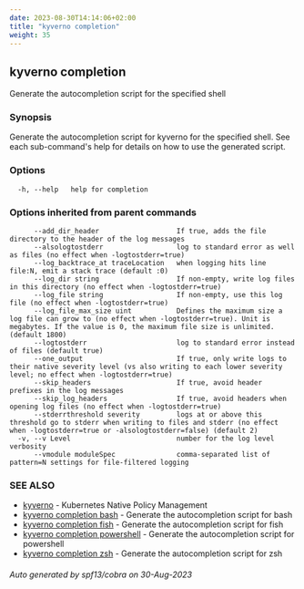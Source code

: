 ```yaml
---
date: 2023-08-30T14:14:06+02:00
title: "kyverno completion"
weight: 35
---
```

## kyverno completion

Generate the autocompletion script for the specified shell

### Synopsis

Generate the autocompletion script for kyverno for the specified shell.
See each sub-command's help for details on how to use the generated script.


### Options

```
  -h, --help   help for completion
```

### Options inherited from parent commands

```
      --add_dir_header                   If true, adds the file directory to the header of the log messages
      --alsologtostderr                  log to standard error as well as files (no effect when -logtostderr=true)
      --log_backtrace_at traceLocation   when logging hits line file:N, emit a stack trace (default :0)
      --log_dir string                   If non-empty, write log files in this directory (no effect when -logtostderr=true)
      --log_file string                  If non-empty, use this log file (no effect when -logtostderr=true)
      --log_file_max_size uint           Defines the maximum size a log file can grow to (no effect when -logtostderr=true). Unit is megabytes. If the value is 0, the maximum file size is unlimited. (default 1800)
      --logtostderr                      log to standard error instead of files (default true)
      --one_output                       If true, only write logs to their native severity level (vs also writing to each lower severity level; no effect when -logtostderr=true)
      --skip_headers                     If true, avoid header prefixes in the log messages
      --skip_log_headers                 If true, avoid headers when opening log files (no effect when -logtostderr=true)
      --stderrthreshold severity         logs at or above this threshold go to stderr when writing to files and stderr (no effect when -logtostderr=true or -alsologtostderr=false) (default 2)
  -v, --v Level                          number for the log level verbosity
      --vmodule moduleSpec               comma-separated list of pattern=N settings for file-filtered logging
```

### SEE ALSO

* [kyverno](./kyverno)	 - Kubernetes Native Policy Management
* [kyverno completion bash](./kyverno_completion_bash)	 - Generate the autocompletion script for bash
* [kyverno completion fish](./kyverno_completion_fish)	 - Generate the autocompletion script for fish
* [kyverno completion powershell](./kyverno_completion_powershell)	 - Generate the autocompletion script for powershell
* [kyverno completion zsh](./kyverno_completion_zsh)	 - Generate the autocompletion script for zsh

###### Auto generated by spf13/cobra on 30-Aug-2023
